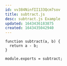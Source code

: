 ```yaml
---
id: vv384NinfII133Qcm7sov
title: subtract.js
desc: subtract.js Example
updated: 1643436183875
created: 1643435042940
---
```


```nodejs
function subtract(a, b) {
  return a - b;
}

module.exports = subtract;
```
